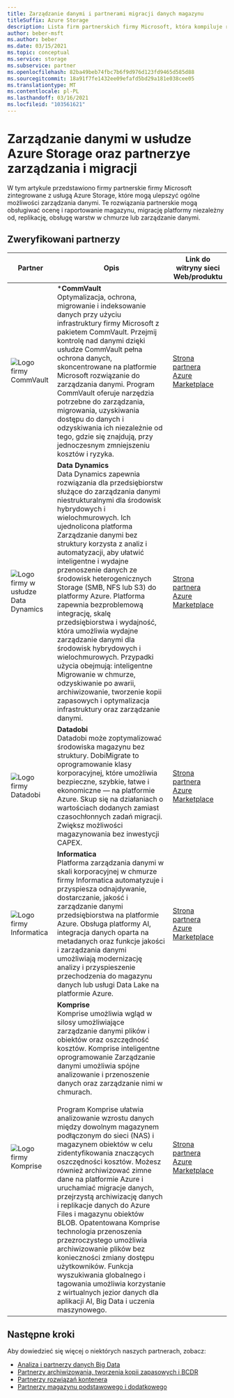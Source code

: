 ```yaml
---
title: Zarządzanie danymi i partnerami migracji danych magazynu
titleSuffix: Azure Storage
description: Lista firm partnerskich firmy Microsoft, która kompiluje rozwiązania klientów na potrzeby zarządzania danymi i ich migracji za pomocą usługi Azure Storage
author: beber-msft
ms.author: beber
ms.date: 03/15/2021
ms.topic: conceptual
ms.service: storage
ms.subservice: partner
ms.openlocfilehash: 82ba49beb74fbc7b6f9d976d123fd9465d585d88
ms.sourcegitcommit: 18a91f7fe1432ee09efafd5bd29a181e038cee05
ms.translationtype: MT
ms.contentlocale: pl-PL
ms.lasthandoff: 03/16/2021
ms.locfileid: "103561621"
---
```

# <a name="azure-storage-data-governance-management-and-migration-partners"></a>Zarządzanie danymi w usłudze Azure Storage oraz partnerzye zarządzania i migracji

W tym artykule przedstawiono firmy partnerskie firmy Microsoft zintegrowane z usługą Azure Storage, które mogą ulepszyć ogólne możliwości zarządzania danymi. Te rozwiązania partnerskie mogą obsługiwać ocenę i raportowanie magazynu, migrację platformy niezależny od, replikację, obsługę warstw w chmurze lub zarządzanie danymi.

## <a name="verified-partners"></a>Zweryfikowani partnerzy

| Partner | Opis | Link do witryny sieci Web/produktu |
| ------- | ----------- | -------------------- |
|![Logo firmy CommVault](./media/commvault-logo.jpg) |***CommVault**<br>Optymalizacja, ochrona, migrowanie i indeksowanie danych przy użyciu infrastruktury firmy Microsoft z pakietem CommVault. Przejmij kontrolę nad danymi dzięki usłudze CommVault pełna ochrona danych, skoncentrowane na platformie Microsoft rozwiązanie do zarządzania danymi. Program CommVault oferuje narzędzia potrzebne do zarządzania, migrowania, uzyskiwania dostępu do danych i odzyskiwania ich niezależnie od tego, gdzie się znajdują, przy jednoczesnym zmniejszeniu kosztów i ryzyka.|[Strona partnera](https://www.commvault.com/complete-data-protection)<br>[Azure Marketplace](https://azuremarketplace.microsoft.com/marketplace/apps/commvault.commvault)|
|![Logo firmy w usłudze Data Dynamics](./media/datadyn-logo.png) |**Data Dynamics**<br>Data Dynamics zapewnia rozwiązania dla przedsiębiorstw służące do zarządzania danymi niestrukturalnymi dla środowisk hybrydowych i wielochmurowych. Ich ujednolicona platforma Zarządzanie danymi bez struktury korzysta z analiz i automatyzacji, aby ułatwić inteligentne i wydajne przenoszenie danych ze środowisk heterogenicznych Storage (SMB, NFS lub S3) do platformy Azure. Platforma zapewnia bezproblemową integrację, skalę przedsiębiorstwa i wydajność, która umożliwia wydajne zarządzanie danymi dla środowisk hybrydowych i wielochmurowych. Przypadki użycia obejmują: inteligentne Migrowanie w chmurze, odzyskiwanie po awarii, archiwizowanie, tworzenie kopii zapasowych i optymalizacja infrastruktury oraz zarządzanie danymi. |[Strona partnera](https://www.datadynamicsinc.com/ms-azure-partner/)<br>[Azure Marketplace](https://azuremarketplace.microsoft.com/marketplace/apps/datadynamicsinc1581991927942.vm_2-preview?tab=Overview&flightCodes=18994ad6-20dc-4bdb-ae27-e7ef3263fa9e)|
![Logo firmy Datadobi](./media/datadob-logo.png) |**Datadobi**<br> Datadobi może zoptymalizować środowiska magazynu bez struktury. DobiMigrate to oprogramowanie klasy korporacyjnej, które umożliwia bezpieczne, szybkie, łatwe i ekonomiczne — na platformie Azure. Skup się na działaniach o wartościach dodanych zamiast czasochłonnych zadań migracji. Zwiększ możliwości magazynowania bez inwestycji CAPEX.|[Strona partnera](https://datadobi.com/partners/microsoft/)<br>[Azure Marketplace](https://azuremarketplace.microsoft.com/marketplace/apps/datadobi1602192408529.datadobi-dobimigrate?tab=Overview)|
![Logo firmy Informatica](./media/informatica-logo.png) |**Informatica**<br>Platforma zarządzania danymi w skali korporacyjnej w chmurze firmy Informatica automatyzuje i przyspiesza odnajdywanie, dostarczanie, jakość i zarządzanie danymi przedsiębiorstwa na platformie Azure. Obsługa platformy AI, integracja danych oparta na metadanych oraz funkcje jakości i zarządzania danymi umożliwiają modernizację analizy i przyspieszenie przechodzenia do magazynu danych lub usługi Data Lake na platformie Azure.|[Strona partnera](https://www.informatica.com/azure)<br>[Azure Marketplace](https://azuremarketplace.microsoft.com/marketplace/apps/informatica.annualiics?tab=Overview)|
|![Logo firmy Komprise](./media/komprise-logo.png) |**Komprise**<br>Komprise umożliwia wgląd w silosy umożliwiające zarządzanie danymi plików i obiektów oraz oszczędność kosztów. Komprise inteligentne oprogramowanie Zarządzanie danymi umożliwia spójne analizowanie i przenoszenie danych oraz zarządzanie nimi w chmurach.<br><br>Program Komprise ułatwia analizowanie wzrostu danych między dowolnym magazynem podłączonym do sieci (NAS) i magazynem obiektów w celu zidentyfikowania znaczących oszczędności kosztów. Możesz również archiwizować zimne dane na platformie Azure i uruchamiać migracje danych, przejrzystą archiwizację danych i replikacje danych do Azure Files i magazynu obiektów BLOB. Opatentowana Komprise technologia przenoszenia przezroczystego umożliwia archiwizowanie plików bez konieczności zmiany dostępu użytkowników. Funkcja wyszukiwania globalnego i tagowania umożliwia korzystanie z wirtualnych jezior danych dla aplikacji AI, Big Data i uczenia maszynowego. |[Strona partnera](https://www.komprise.com/partners/microsoft-azure/)<br>[Azure Marketplace](https://azuremarketplace.microsoft.com/marketplace/apps/komprise_inc.intelligent_data_management?tab=Overview) |

## <a name="next-steps"></a>Następne kroki

Aby dowiedzieć się więcej o niektórych naszych partnerach, zobacz:

- [Analiza i partnerzy danych Big Data](..\analytics\partner-overview.md)
- [Partnerzy archiwizowania, tworzenia kopii zapasowych i BCDR](..\backup-archive-disaster-recovery\partner-overview.md)
- [Partnerzy rozwiązań kontenera](..\container-solutions\partner-overview.md)
- [Partnerzy magazynu podstawowego i dodatkowego](..\primary-secondary-storage\partner-overview.md)